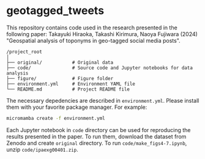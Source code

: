 # geotagged_tweets
This repository contains code used in the research presented in the following paper: Takayuki Hiraoka, Takashi Kirimura, Naoya Fujiwara (2024) "Geospatial analysis of toponyms in geo-tagged social media posts".

```
/project_root
│
├── original/           # Original data
├── code/               # Source code and Jupyter notebooks for data analysis
├── figure/             # Figure folder
├── environment.yml     # Environment YAML file 
└── README.md           # Project README file
```

The necessary depedencies are described in `environment.yml`. Please install them with your favorite package manager.
For example:

```bash
micromamba create -f environment.yml
```

Each Jupyter notebook in `code` directory can be used for reproducing the results presented in the paper. To run them, download the dataset from Zenodo and create `original` directory. To run `code/make_figs4-7.ipynb`, unzip `code/ipaexg00401.zip`. 